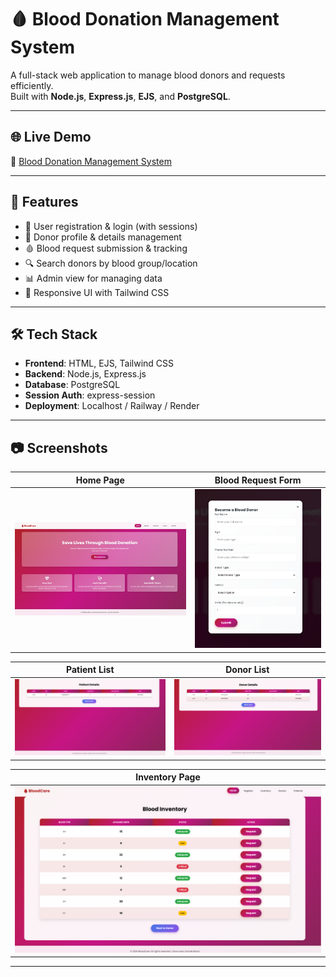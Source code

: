 # 🩸 Blood Donation Management System

A full-stack web application to manage blood donors and requests efficiently.  
Built with **Node.js**, **Express.js**, **EJS**, and **PostgreSQL**.

---

## 🌐 Live Demo  
🔗 [Blood Donation Management System](https://adityamahekar.github.io/Blood_Donation__Management/)

---

## 🚀 Features
- 🧍 User registration & login (with sessions)  
- 👤 Donor profile & details management  
- 🩸 Blood request submission & tracking  
- 🔍 Search donors by blood group/location  
- 📊 Admin view for managing data  
- 🎨 Responsive UI with Tailwind CSS  

---

## 🛠️ Tech Stack
- **Frontend**: HTML, EJS, Tailwind CSS  
- **Backend**: Node.js, Express.js  
- **Database**: PostgreSQL  
- **Session Auth**: express-session  
- **Deployment**: Localhost / Railway / Render  

---

## 📷 Screenshots  

| Home Page | Blood Request Form |
|------------|--------------------|
| ![Home Page](bb1.png) | ![Blood Request Form](bb2.png) |

| Patient List | Donor List |
|--------------|------------|
| ![Patient List](bb5.png) | ![Donor List](bb4.png) |

| Inventory Page |
|--------------|
| ![Inventory List](bb3.png) |
---



